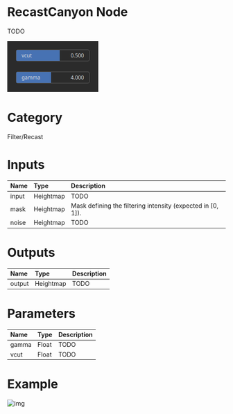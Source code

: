 
RecastCanyon Node
=================


TODO



![img](../../images/nodes/RecastCanyon_settings.png)


# Category


Filter/Recast
# Inputs

|Name|Type|Description|
| :--- | :--- | :--- |
|input|Heightmap|TODO|
|mask|Heightmap|Mask defining the filtering intensity (expected in [0, 1]).|
|noise|Heightmap|TODO|

# Outputs

|Name|Type|Description|
| :--- | :--- | :--- |
|output|Heightmap|TODO|

# Parameters

|Name|Type|Description|
| :--- | :--- | :--- |
|gamma|Float|TODO|
|vcut|Float|TODO|

# Example


![img](../../images/nodes/RecastCanyon.png)

